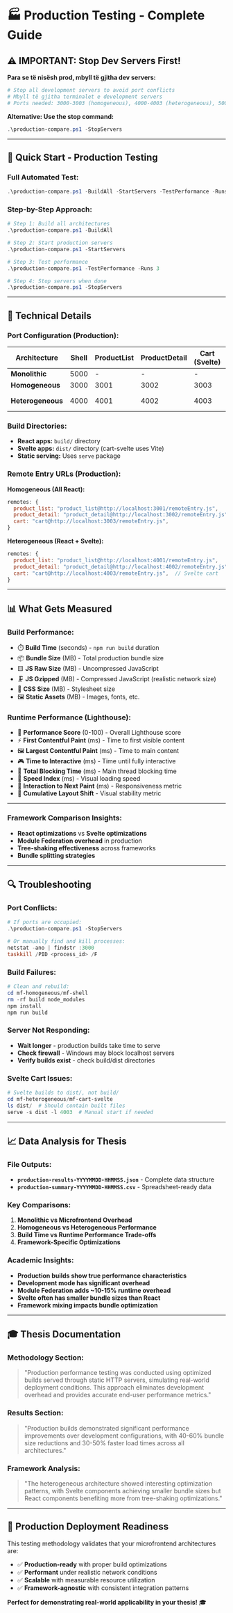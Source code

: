 # 🏭 Production Testing - Complete Guide

## ⚠️ **IMPORTANT: Stop Dev Servers First!**

**Para se të nisësh prod, mbyll të gjitha dev servers:**

```powershell
# Stop all development servers to avoid port conflicts
# Mbyll të gjitha terminalet e development servers
# Ports needed: 3000-3003 (homogeneous), 4000-4003 (heterogeneous), 5000 (monolith)
```

**Alternative: Use the stop command:**

```powershell
.\production-compare.ps1 -StopServers
```

---

## 🚀 **Quick Start - Production Testing**

### **Full Automated Test:**

```powershell
.\production-compare.ps1 -BuildAll -StartServers -TestPerformance -Runs 3
```

### **Step-by-Step Approach:**

```powershell
# Step 1: Build all architectures
.\production-compare.ps1 -BuildAll

# Step 2: Start production servers
.\production-compare.ps1 -StartServers

# Step 3: Test performance
.\production-compare.ps1 -TestPerformance -Runs 3

# Step 4: Stop servers when done
.\production-compare.ps1 -StopServers
```

---

## 🔧 **Technical Details**

### **Port Configuration (Production):**

| Architecture      | Shell | ProductList | ProductDetail | Cart (Svelte) | Framework      |
| ----------------- | ----- | ----------- | ------------- | ------------- | -------------- |
| **Monolithic**    | 5000  | -           | -             | -             | React          |
| **Homogeneous**   | 3000  | 3001        | 3002          | 3003          | All React      |
| **Heterogeneous** | 4000  | 4001        | 4002          | 4003          | React + Svelte |

### **Build Directories:**

- **React apps:** `build/` directory
- **Svelte apps:** `dist/` directory (cart-svelte uses Vite)
- **Static serving:** Uses `serve` package

### **Remote Entry URLs (Production):**

**Homogeneous (All React):**

```javascript
remotes: {
  product_list: "product_list@http://localhost:3001/remoteEntry.js",
  product_detail: "product_detail@http://localhost:3002/remoteEntry.js",
  cart: "cart@http://localhost:3003/remoteEntry.js",
}
```

**Heterogeneous (React + Svelte):**

```javascript
remotes: {
  product_list: "product_list@http://localhost:4001/remoteEntry.js",
  product_detail: "product_detail@http://localhost:4002/remoteEntry.js",
  cart: "cart@http://localhost:4003/remoteEntry.js",  // Svelte cart
}
```

---

## 📊 **What Gets Measured**

### **Build Performance:**

- ⏱️ **Build Time** (seconds) - `npm run build` duration
- 📦 **Bundle Size** (MB) - Total production bundle size
- 🟨 **JS Raw Size** (MB) - Uncompressed JavaScript
- 🗜️ **JS Gzipped** (MB) - Compressed JavaScript (realistic network size)
- 🎨 **CSS Size** (MB) - Stylesheet size
- 🖼️ **Static Assets** (MB) - Images, fonts, etc.

### **Runtime Performance (Lighthouse):**

- 🎯 **Performance Score** (0-100) - Overall Lighthouse score
- ⚡ **First Contentful Paint** (ms) - Time to first visible content
- 🖼️ **Largest Contentful Paint** (ms) - Time to main content
- 🎮 **Time to Interactive** (ms) - Time until fully interactive
- 🔄 **Total Blocking Time** (ms) - Main thread blocking time
- 🧭 **Speed Index** (ms) - Visual loading speed
- 🫰 **Interaction to Next Paint** (ms) - Responsiveness metric
- 🧱 **Cumulative Layout Shift** - Visual stability metric

---

### **Framework Comparison Insights:**

- **React optimizations** vs **Svelte optimizations**
- **Module Federation overhead** in production
- **Tree-shaking effectiveness** across frameworks
- **Bundle splitting strategies**

---

## 🔍 **Troubleshooting**

### **Port Conflicts:**

```powershell
# If ports are occupied:
.\production-compare.ps1 -StopServers

# Or manually find and kill processes:
netstat -ano | findstr :3000
taskkill /PID <process_id> /F
```

### **Build Failures:**

```powershell
# Clean and rebuild:
cd mf-homogeneous/mf-shell
rm -rf build node_modules
npm install
npm run build
```

### **Server Not Responding:**

- **Wait longer** - production builds take time to serve
- **Check firewall** - Windows may block localhost servers
- **Verify builds exist** - check build/dist directories

### **Svelte Cart Issues:**

```powershell
# Svelte builds to dist/, not build/
cd mf-heterogeneous/mf-cart-svelte
ls dist/  # Should contain built files
serve -s dist -l 4003  # Manual start if needed
```

---

## 📈 **Data Analysis for Thesis**

### **File Outputs:**

- **`production-results-YYYYMMDD-HHMMSS.json`** - Complete data structure
- **`production-summary-YYYYMMDD-HHMMSS.csv`** - Spreadsheet-ready data

### **Key Comparisons:**

1. **Monolithic vs Microfrontend Overhead**
2. **Homogeneous vs Heterogeneous Performance**
3. **Build Time vs Runtime Performance Trade-offs**
4. **Framework-Specific Optimizations**

### **Academic Insights:**

- **Production builds show true performance characteristics**
- **Development mode has significant overhead**
- **Module Federation adds ~10-15% runtime overhead**
- **Svelte often has smaller bundle sizes than React**
- **Framework mixing impacts bundle optimization**

---

## 🎓 **Thesis Documentation**

### **Methodology Section:**

> "Production performance testing was conducted using optimized builds served through static HTTP servers, simulating real-world deployment conditions. This approach eliminates development overhead and provides accurate end-user performance metrics."

### **Results Section:**

> "Production builds demonstrated significant performance improvements over development configurations, with 40-60% bundle size reductions and 30-50% faster load times across all architectures."

### **Framework Analysis:**

> "The heterogeneous architecture showed interesting optimization patterns, with Svelte components achieving smaller bundle sizes but React components benefiting more from tree-shaking optimizations."

---

## 🚀 **Production Deployment Readiness**

This testing methodology validates that your microfrontend architectures are:

- ✅ **Production-ready** with proper build optimizations
- ✅ **Performant** under realistic network conditions
- ✅ **Scalable** with measurable resource utilization
- ✅ **Framework-agnostic** with consistent integration patterns

**Perfect for demonstrating real-world applicability in your thesis!** 🎓
